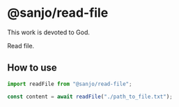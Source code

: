 # @sanjo/read-file

This work is devoted to God.

Read file.

## How to use

```js
import readFile from "@sanjo/read-file";

const content = await readFile("./path_to_file.txt");
```
